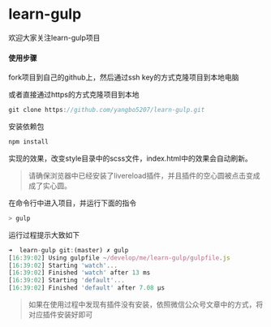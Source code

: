 # learn-gulp

欢迎大家关注learn-gulp项目

#### 使用步骤

fork项目到自己的github上，然后通过ssh key的方式克隆项目到本地电脑    

或者直接通过https的方式克隆项目到本地
```js
git clone https://github.com/yangbo5207/learn-gulp.git
```

安装依赖包
```js
npm install
```

实现的效果，改变style目录中的scss文件，index.html中的效果会自动刷新。

> 请确保浏览器中已经安装了livereload插件，并且插件的空心圆被点击变成成了实心圆。

在命令行中进入项目，并运行下面的指令
```js
> gulp
```

运行过程提示大致如下
```js
➜  learn-gulp git:(master) ✗ gulp
[16:39:02] Using gulpfile ~/develop/me/learn-gulp/gulpfile.js
[16:39:02] Starting 'watch'...
[16:39:02] Finished 'watch' after 13 ms
[16:39:02] Starting 'default'...
[16:39:02] Finished 'default' after 7.08 μs
```

> 如果在使用过程中发现有插件没有安装，依照微信公众号文章中的方式，将对应插件安装好即可
